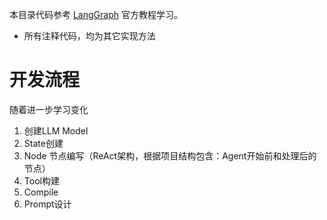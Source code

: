 本目录代码参考 [LangGraph](https://langchain-ai.github.io/) 官方教程学习。

- 所有注释代码，均为其它实现方法

# 开发流程
随着进一步学习变化

1. 创建LLM Model
2. State创建
3. Node 节点编写（ReAct架构，根据项目结构包含：Agent开始前和处理后的节点）
4. Tool构建
5. Compile
6. Prompt设计
